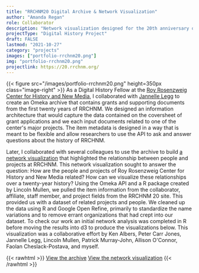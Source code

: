 ```yaml
---
title: "RRCHNM20 Digital Archive & Network Visualization"
author: "Amanda Regan"
role: Collaborator
description: "Network visualization designed for the 20th anniversary of the Roy Rosenzweig Center for History and New Media. It highlighted the relationship between people and projects at RRCHNM. This network visualization sought to answer the question: How are the people and projects of Roy Rosenzweig Center for History and New Media related? How can we visualize these relationships over a twenty-year history?"
projectType: "Digital History Project"
draft: FALSE
lastmod: "2021-10-27"
category: "projects"
images: ["portfolio-rrchnm20.png"]
img: "portfolio-rrchnm20.png"
projectlink: https://20.rrchnm.org/
---
```


{{< figure src="/images/portfolio-rrchnm20.png" height=350px class="image-right" >}} As a Digital History Fellow at the [Roy Rosenzweig Center for History and New Media](https://www.rrchnm.org), I collaborated with <a href='www.jannellelegg.com'>Jannelle Legg</a> to create an Omeka archive that contains grants and supporting documents from the first twenty years of RRCHNM. We designed an information architecture that would capture the data contained on the coversheet of grant applications and we each input documents related to one of the center's major projects. The item metadata is designed in a way that is meant to be flexible and allow researchers to use the API to ask and answer questions about the history of RRCHNM.

Later, I collaborated with several colleagues to use the archive to build [a network visualization]() that highlighted the relationship between people and projects at RRCHNM. This network visualization sought to answer the question: How are the people and projects of Roy Rosenzweig Center for History and New Media related? How can we visualize these relationships over a twenty-year history? Using the Omeka API and a R package created by Lincoln Mullen, we pulled the item information from the collaborator, affiliate, staff member, and project fields from the RRCHNM 20 site. This provided us with a dataset of related projects and people. We cleaned up the data using R and Google Open Refine, primarily to standardize the name variations and to remove errant organizations that had crept into our dataset. To check our work an initial network analysis was completed in R before moving the results into d3 to produce the visualizations below. This visualization was a collaborative effort by Ken Albers, Peter Carr Jones, Jannelle Legg, Lincoln Mullen, Patrick Murray-John, Allison O'Connor, Faolan Cheslack-Postava, and myself.

{{< rawhtml >}}
<a type="button" href="" class="btn btn-sm btn-outline-primary">View the archive</a>  <a type="button" href="" class="btn btn-sm btn-outline-primary">View the network visualization</a>
{{< /rawhtml >}}
